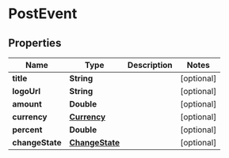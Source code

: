 # PostEvent

## Properties
Name | Type | Description | Notes
------------ | ------------- | ------------- | -------------
**title** | **String** |  |  [optional]
**logoUrl** | **String** |  |  [optional]
**amount** | **Double** |  |  [optional]
**currency** | [**Currency**](Currency.md) |  |  [optional]
**percent** | **Double** |  |  [optional]
**changeState** | [**ChangeState**](ChangeState.md) |  |  [optional]
